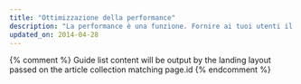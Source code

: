 ```yaml
---
title: "Ottimizzazione della performance"
description: "La performance è una funzione. Fornire ai tuoi utenti il contenuto nei tempi più rapidi possibili. Una volta che si trovano nell'app, rendi l'interazione e il rendering della pagina il più fluido possibile."
updated_on: 2014-04-28
---
```


{% comment %}
Guide list content will be output by the landing layout passed on the article collection matching page.id
{% endcomment %}


